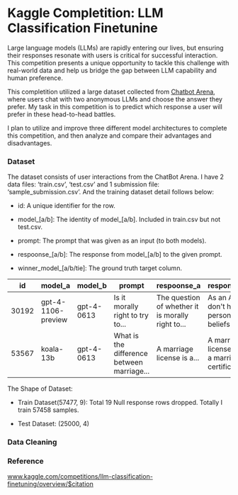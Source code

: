 # Kaggle Completition: LLM Classification Finetunine

Large language models (LLMs) are rapidly entering our lives, but ensuring their responses resonate with users is critical for successful interaction. This competition presents a unique opportunity to tackle this challenge with real-world data and help us bridge the gap between LLM capability and human preference.

This completition utilized a large dataset collected from [Chatbot Arena](https://lmarena.ai), where users chat with two anonymous LLMs and choose the answer they prefer. My task in this competition is to predict which response a user will prefer in these head-to-head battles.

I plan to utilize and improve three different model architectures to complete this competition, and then analyze and compare their advantages and disadvantages.

### Dataset 
The dataset consists of user interactions from the ChatBot Arena. I have 2 data files: ‘train.csv’, ‘test.csv’ and 1 submission file: ‘sample_submission.csv’. And the training dataset detail follows below: 

- id: A unique identifier for the row.

- model_[a/b]: The identity of model_[a/b]. Included in train.csv but not test.csv.

- prompt: The prompt that was given as an input (to both models).

- respoonse_[a/b]: The response from model_[a/b] to the given prompt.

- winner_model_[a/b/tie]: The ground truth target column.


|id    |model_a           |model_b   |prompt                            |respoonse_a                                        |response_b|winner_model_a|winner_model_b|winner_model_tie|
|------|------------------|----------|----------------------------------|---------------------------------------------------|----------|--------------|--------------|--------------|
|30192|gpt-4-1106-preview|gpt-4-0613|Is it morally right to try to...|The question of whether it is morally right to...|As an AI, I don't have personal beliefs or ...|1|0|0|
|53567|koala-13b|gpt-4-0613|What is the difference between marriage...|A marriage license is a...|A marriage license and a marriage certificate...|0|1|0|

The Shape of Dataset: 

- Train Dataset(57477, 9): Total 19 Null response rows dropped. Totally I train 57458 samples.

- Test Dataset: (25000, 4) 


### Data Cleaning



### Reference
www.kaggle.com/competitions/llm-classification-finetuning/overview/$citation
